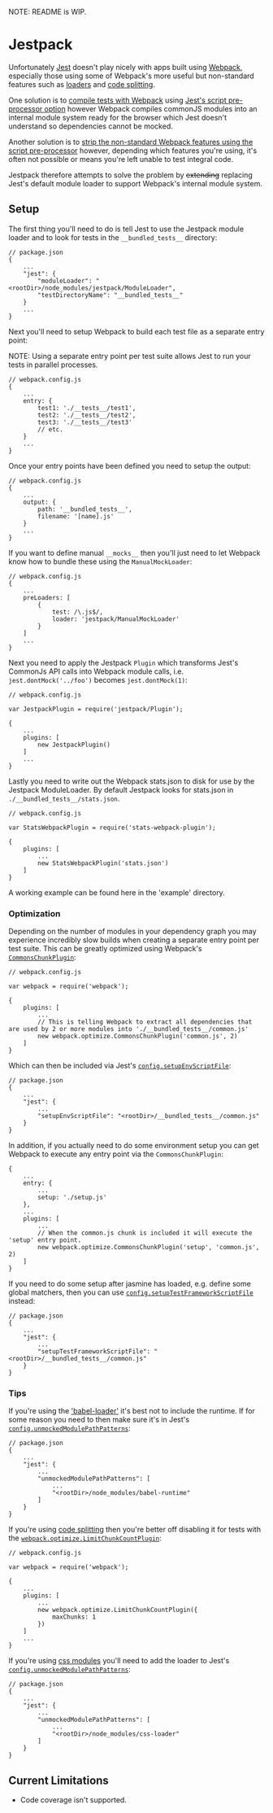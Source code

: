 NOTE: README is WIP.

# Jestpack

Unfortunately [Jest](https://facebook.github.io/jest/) doesn't play nicely with apps built using [Webpack](https://webpack.github.io/), especially those using some of Webpack's more useful but non-standard features such as [loaders](http://webpack.github.io/docs/loaders.html) and [code splitting](http://webpack.github.io/docs/code-splitting.html).

One solution is to [compile tests with Webpack](https://github.com/ColCh/jest-webpack) using [Jest's script pre-processor option](https://facebook.github.io/jest/docs/api.html#config-scriptpreprocessor-string) however Webpack compiles commonJS modules into an internal module system ready for the browser which Jest doesn't understand so dependencies cannot be mocked.

Another solution is to [strip the non-standard Webpack features using the script pre-processor](https://github.com/atecarlos/webpack-babel-jest) however, depending which features you're using, it's often not possible or means you're left unable to test integral code.

Jestpack therefore attempts to solve the problem by ~~extending~~ replacing Jest's default module loader to support Webpack's internal module system.

## Setup

The first thing you'll need to do is tell Jest to use the Jestpack module loader and to look for tests in the `__bundled_tests__` directory:

```
// package.json
{
    ...
    "jest": {
        "moduleLoader": "<rootDir>/node_modules/jestpack/ModuleLoader",
        "testDirectoryName": "__bundled_tests__"
    }
    ...
}
```

Next you'll need to setup Webpack to build each test file as a separate entry point:

NOTE: Using a separate entry point per test suite allows Jest to run your tests in parallel processes.

```
// webpack.config.js
{
    ...
    entry: {
        test1: './__tests__/test1',
        test2: './__tests__/test2',
        test3: './__tests__/test3'
        // etc.
    }
    ...
}

```

Once your entry points have been defined you need to setup the output:

```
// webpack.config.js
{
    ...
    output: {
        path: '__bundled_tests__',
        filename: '[name].js'
    }
    ...
}
```

If you want to define manual `__mocks__` then you'll just need to let Webpack know how to bundle these using the `ManualMockLoader`:

```
// webpack.config.js
{
    ...
    preLoaders: [
        {
            test: /\.js$/,
            loader: 'jestpack/ManualMockLoader'
        }
    ]
    ...
}
```

Next you need to apply the Jestpack `Plugin` which transforms Jest's CommonJs API calls into Webpack module calls, i.e. `jest.dontMock('../foo')` becomes `jest.dontMock(1)`:

```
// webpack.config.js

var JestpackPlugin = require('jestpack/Plugin');

{
    ...
    plugins: [
        new JestpackPlugin()
    ]
    ...
}
```

Lastly you need to write out the Webpack stats.json to disk for use by the Jestpack ModuleLoader. By default Jestpack looks for stats.json in `./__bundled_tests__/stats.json`.

```
// webpack.config.js

var StatsWebpackPlugin = require('stats-webpack-plugin');

{
    plugins: [
        ...
        new StatsWebpackPlugin('stats.json')
    ]
}
```

A working example can be found here in the 'example' directory.

### Optimization
Depending on the number of modules in your dependency graph you may experience incredibly slow builds when creating a separate entry point per test suite. This can be greatly optimized using Webpack's [`CommonsChunkPlugin`](TODO):

```
// webpack.config.js

var webpack = require('webpack');

{
    plugins: [
        ...
        // This is telling Webpack to extract all dependencies that are used by 2 or more modules into './__bundled_tests__/common.js'
        new webpack.optimize.CommonsChunkPlugin('common.js', 2)
    ]
}

```

Which can then be included via Jest's [`config.setupEnvScriptFile`](https://facebook.github.io/jest/docs/api.html#config-setupenvscriptfile-string):

```
// package.json
{
    ...
    "jest": {
        ...
        "setupEnvScriptFile": "<rootDir>/__bundled_tests__/common.js"
    }
}
```

In addition, if you actually need to do some environment setup you can get Webpack to execute any entry point via the `CommonsChunkPlugin`:

```
{
    ...
    entry: {
        ...
        setup: './setup.js'
    },
    ...
    plugins: [
        ...
        // When the common.js chunk is included it will execute the 'setup' entry point.
        new webpack.optimize.CommonsChunkPlugin('setup', 'common.js', 2)
    ]
}
```

If you need to do some setup after jasmine has loaded, e.g. define some global matchers, then you can use [`config.setupTestFrameworkScriptFile`](https://facebook.github.io/jest/docs/api.html#config-setuptestframeworkscriptfile-string) instead:

```
// package.json
{
    ...
    "jest": {
        ...
        "setupTestFrameworkScriptFile": "<rootDir>/__bundled_tests__/common.js"
    }
}
```

### Tips

If you're using the ['babel-loader'](https://github.com/babel/babel-loader) it's best not to include the runtime. If for some reason you need to then make sure it's in Jest's [`config.unmockedModulePathPatterns`](https://facebook.github.io/jest/docs/api.html#config-unmockedmodulepathpatterns-array-string):

```
// package.json
{
    ...
    "jest": {
        ...
        "unmockedModulePathPatterns": [
            ...
            "<rootDir>/node_modules/babel-runtime"
        ]
    }
}
```

If you're using [code splitting](http://webpack.github.io/docs/code-splitting.html) then you're better off disabling it for tests with the [`webpack.optimize.LimitChunkCountPlugin`](https://github.com/webpack/docs/wiki/list-of-plugins#limitchunkcountplugin):

```
// webpack.config.js

var webpack = require('webpack');

{
    ...
    plugins: [
        ...
        new webpack.optimize.LimitChunkCountPlugin({
            maxChunks: 1
        })
    ]
    ...
}
```

If you're using [css modules](https://github.com/webpack/css-loader#css-modules) you'll need to add the loader to Jest's [`config.unmockedModulePathPatterns`](https://facebook.github.io/jest/docs/api.html#config-unmockedmodulepathpatterns-array-string):

```
// package.json
{
    ...
    "jest": {
        ...
        "unmockedModulePathPatterns": [
            ...
            "<rootDir>/node_modules/css-loader"
        ]
    }
}
```

## Current Limitations

- Code coverage isn't supported.
